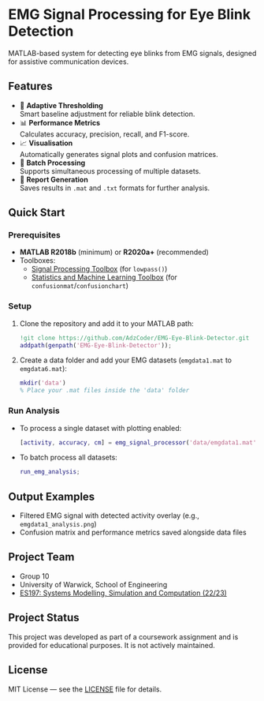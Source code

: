 # EMG Signal Processing for Eye Blink Detection

MATLAB-based system for detecting eye blinks from EMG signals, designed for assistive communication devices.

## Features

- 🚀 **Adaptive Thresholding**  
  Smart baseline adjustment for reliable blink detection.
- 📊 **Performance Metrics**  
  Calculates accuracy, precision, recall, and F1-score.
- 📈 **Visualisation**  
  Automatically generates signal plots and confusion matrices.
- 🔄 **Batch Processing**  
  Supports simultaneous processing of multiple datasets.
- 📁 **Report Generation**  
  Saves results in `.mat` and `.txt` formats for further analysis.

## Quick Start

### Prerequisites
- **MATLAB R2018b** (minimum) or **R2020a+** (recommended)
- Toolboxes:
  - [Signal Processing Toolbox](https://www.mathworks.com/products/signal.html) (for `lowpass()`)
  - [Statistics and Machine Learning Toolbox](https://www.mathworks.com/products/statistics.html) (for `confusionmat`/`confusionchart`)

### Setup

1. Clone the repository and add it to your MATLAB path:
    ```matlab
    !git clone https://github.com/AdzCoder/EMG-Eye-Blink-Detector.git
    addpath(genpath('EMG-Eye-Blink-Detector'));
    ```

2. Create a data folder and add your EMG datasets (`emgdata1.mat` to `emgdata6.mat`):
    ```matlab
    mkdir('data')
    % Place your .mat files inside the 'data' folder
    ```

### Run Analysis

- To process a single dataset with plotting enabled:
    ```matlab
    [activity, accuracy, cm] = emg_signal_processor('data/emgdata1.mat', true);
    ```

- To batch process all datasets:
    ```matlab
    run_emg_analysis;
    ```

## Output Examples

- Filtered EMG signal with detected activity overlay (e.g., `emgdata1_analysis.png`)  
- Confusion matrix and performance metrics saved alongside data files  

## Project Team

- Group 10  
- University of Warwick, School of Engineering
- [ES197: Systems Modelling, Simulation and Computation (22/23)](https://courses.warwick.ac.uk/modules/2022/ES197-15)

## Project Status

This project was developed as part of a coursework assignment and is provided for educational purposes. It is not actively maintained.

## License

MIT License — see the [LICENSE](LICENSE) file for details.
